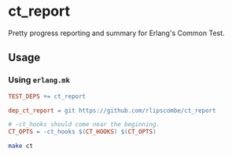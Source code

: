 # ct_report

Pretty progress reporting and summary for Erlang's Common Test.

## Usage

### Using `erlang.mk`

```makefile
TEST_DEPS += ct_report

dep_ct_report = git https://github.com/rlipscombe/ct_report

# -ct_hooks should come near the beginning.
CT_OPTS = -ct_hooks $(CT_HOOKS) $(CT_OPTS)
```

```sh
make ct
```
